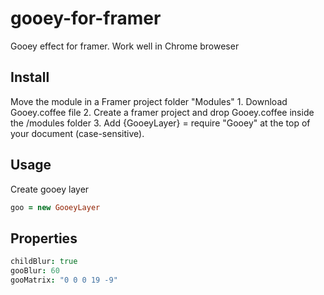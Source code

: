 # gooey-for-framer
Gooey effect for framer. Work well in Chrome broweser

## Install
Move the module in a Framer project folder "Modules" 1. Download Gooey.coffee file 2. Create a framer project and drop Gooey.coffee inside the /modules folder 3. Add {GooeyLayer} = require "Gooey" at the top of your document (case-sensitive).

## Usage
Create gooey layer

```coffeescript
goo = new GooeyLayer
```
## Properties
```coffeescript
childBlur: true
gooBlur: 60
gooMatrix: "0 0 0 19 -9"
```